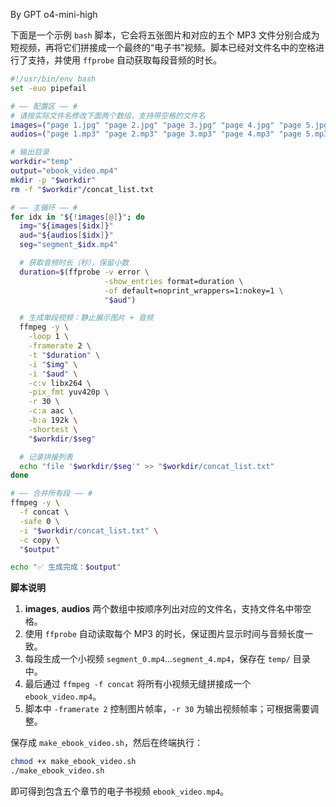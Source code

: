 By GPT o4-mini-high

下面是一个示例 `bash` 脚本，它会将五张图片和对应的五个 MP3 文件分别合成为短视频，再将它们拼接成一个最终的“电子书”视频。脚本已经对文件名中的空格进行了支持，并使用 `ffprobe` 自动获取每段音频的时长。

```bash
#!/usr/bin/env bash
set -euo pipefail

# —— 配置区 —— #
# 请按实际文件名修改下面两个数组，支持带空格的文件名
images=("page 1.jpg" "page 2.jpg" "page 3.jpg" "page 4.jpg" "page 5.jpg")
audios=("page 1.mp3" "page 2.mp3" "page 3.mp3" "page 4.mp3" "page 5.mp3")

# 输出目录
workdir="temp"
output="ebook_video.mp4"
mkdir -p "$workdir"
rm -f "$workdir"/concat_list.txt

# —— 主循环 —— #
for idx in "${!images[@]}"; do
  img="${images[$idx]}"
  aud="${audios[$idx]}"
  seg="segment_$idx.mp4"

  # 获取音频时长（秒），保留小数
  duration=$(ffprobe -v error \
                     -show_entries format=duration \
                     -of default=noprint_wrappers=1:nokey=1 \
                     "$aud")

  # 生成单段视频：静止展示图片 + 音频
  ffmpeg -y \
    -loop 1 \
    -framerate 2 \
    -t "$duration" \
    -i "$img" \
    -i "$aud" \
    -c:v libx264 \
    -pix_fmt yuv420p \
    -r 30 \
    -c:a aac \
    -b:a 192k \
    -shortest \
    "$workdir/$seg"

  # 记录拼接列表
  echo "file '$workdir/$seg'" >> "$workdir/concat_list.txt"
done

# —— 合并所有段 —— #
ffmpeg -y \
  -f concat \
  -safe 0 \
  -i "$workdir/concat_list.txt" \
  -c copy \
  "$output"

echo "✅ 生成完成：$output"
```

**脚本说明**  
1. **images**, **audios** 两个数组中按顺序列出对应的文件名，支持文件名中带空格。  
2. 使用 `ffprobe` 自动读取每个 MP3 的时长，保证图片显示时间与音频长度一致。  
3. 每段生成一个小视频 `segment_0.mp4`…`segment_4.mp4`，保存在 `temp/` 目录中。  
4. 最后通过 `ffmpeg -f concat` 将所有小视频无缝拼接成一个 `ebook_video.mp4`。  
5. 脚本中 `-framerate 2` 控制图片帧率，`-r 30` 为输出视频帧率；可根据需要调整。  

保存成 `make_ebook_video.sh`，然后在终端执行：

```bash
chmod +x make_ebook_video.sh
./make_ebook_video.sh
```

即可得到包含五个章节的电子书视频 `ebook_video.mp4`。